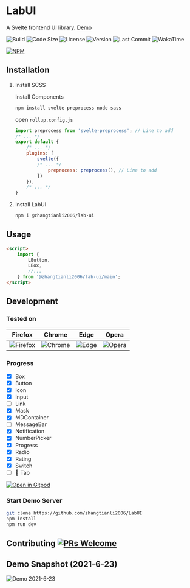 # LabUI

A Svelte frontend UI library. [Demo](https://zhangtianli2006.github.io/LabUI/)

![Build](https://img.shields.io/github/workflow/status/zhangtianli2006/LabUI/Build%20and%20Deploy?style=flat-square)
![Code Size](https://img.shields.io/github/languages/code-size/zhangtianli2006/LabUI?color=%2323a536&label=Code%20Size&logo=github&style=flat-square)
![License](https://img.shields.io/github/license/zhangtianli2006/LabUI?color=%235bb2ec&label=License&style=flat-square)
![Version](https://img.shields.io/npm/v/@zhangtianli2006/lab-ui?color=%23f9b705&label=Version&style=flat-square)
![Last Commit](https://img.shields.io/github/last-commit/zhangtianli2006/LabUI?color=%2357B558&label=Last%20Commit&style=flat-square)
![WakaTime](https://wakatime.com/badge/github/zhangtianli2006/LabUI.svg)

[![NPM](https://nodei.co/npm/@zhangtianli2006/lab-ui.png?mini=true)](https://npmjs.org/package/@zhangtianli2006/lab-ui)

## Installation

1. Install SCSS

    Install Components

    ```bash
    npm install svelte-preprocess node-sass
    ```

    open `rollup.config.js`

    ```javascript
    import preprocess from 'svelte-preprocess'; // Line to add
    /* ... */
    export default {
        /* ... */
        plugins: [
            svelte({
            /* ... */
                preprocess: preprocess(), // Line to add
            })
        }),
        /* ... */
    }
    ```

2. Install LabUI

    ```bash
    npm i @zhangtianli2006/lab-ui
    ```

## Usage

```html
<script>
    import {
        LButton,
        LBox,
        //...
    } from '@zhangtianli2006/lab-ui/main';
</script>
```

## Development

### Tested on

|Firefox|Chrome|Edge|Opera|
|:-:|:-:|:-:|:-:|
| ![Firefox](https://github.com/alrra/browser-logos/main/src/firefox/firefox_64x64.png) | ![Chrome](https://github.com/alrra/browser-logos/main/src/chrome/chrome_64x64.png) | ![Edge](https://github.com/alrra/browser-logos/main/src/edge/edge_64x64.png) | ![Opera](https://github.com/alrra/browser-logos/main/src/opera/opera_64x64.png) |

### Progress

- [x] Box
- [x] Button
- [x] Icon
- [x] Input
- [ ] Link
- [x] Mask
- [x] MDContainer
- [ ] MessageBar
- [x] Notification
- [x] NumberPicker
- [x] Progress
- [x] Radio
- [x] Rating
- [x] Switch
- [ ] 🔨 Tab

[![Open in Gitpod](https://gitpod.io/button/open-in-gitpod.svg)](https://gitpod.io/#https://github.com/zhangtianli2006/LabUI)

### Start Demo Server

```bash
git clone https://github.com/zhangtianli2006/LabUI
npm install
npm run dev
```

## Contributing [![PRs Welcome](https://img.shields.io/badge/PRs-welcome-brightgreen.svg?style=flat-square)](http://makeapullrequest.com)

## Demo Snapshot (2021-6-23)

![Demo 2021-6-23](https://z3.ax1x.com/2021/06/23/RneJ9s.png)
